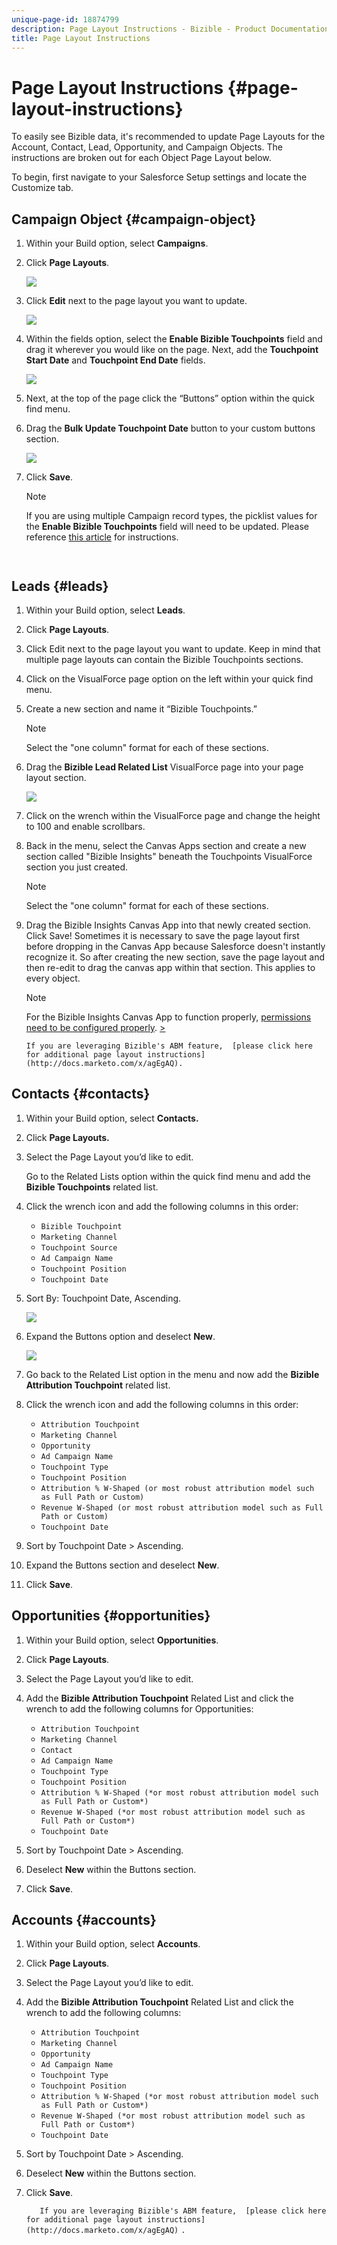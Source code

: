 ```yaml
---
unique-page-id: 18874799
description: Page Layout Instructions - Bizible - Product Documentation
title: Page Layout Instructions
---
```


# Page Layout Instructions {#page-layout-instructions}

To easily see Bizible data, it's recommended to update Page Layouts for the Account, Contact, Lead, Opportunity, and Campaign Objects. The instructions are broken out for each Object Page Layout below.

To begin, first navigate to your Salesforce Setup settings and locate the Customize tab.

## Campaign Object {#campaign-object}

1. Within your Build option, select **Campaigns**.
1. Click **Page Layouts**.

   ![](assets/1-1.jpg)

1. Click **Edit** next to the page layout you want to update. 

   ![](assets/2-1.jpg)

1. Within the fields option, select the **Enable Bizible Touchpoints** field and drag it wherever you would like on the page. Next, add the **Touchpoint Start Date** and **Touchpoint End Date** fields.

   ![](assets/3-2.png)

1. Next, at the top of the page click the “Buttons” option within the quick find menu.
1. Drag the **Bulk Update Touchpoint Date** button to your custom buttons section.

   ![](assets/4-1.jpg)

1. Click **Save**.

   >[!NOTE]
   >
   >If you are using multiple Campaign record types, the picklist values for the **Enable Bizible Touchpoints** field will need to be updated. Please reference [this article](http://docs.marketo.com/x/PgEgAQ) for instructions.

   `  
   `

## Leads {#leads}

1. Within your Build option, select **Leads**.
1. Click **Page Layouts**.
1. Click Edit next to the page layout you want to update. Keep in mind that multiple page layouts can contain the Bizible Touchpoints sections.
1. Click on the VisualForce page option on the left within your quick find menu.
1. Create a new section and name it “Bizible Touchpoints.”  

   >[!NOTE]
   >
   >Select the "one column" format for each of these sections.

1. Drag the **Bizible Lead Related List** VisualForce page into your page layout section.

   ![](assets/5-1.png)

1. Click on the wrench within the VisualForce page and change the height to 100 and enable scrollbars.
1. Back in the menu, select the Canvas Apps section and create a new section called "Bizible Insights" beneath the Touchpoints VisualForce section you just created.

   >[!NOTE]
   >
   >Select the "one column" format for each of these sections.

1. Drag the Bizible Insights Canvas App into that newly created section. Click Save! Sometimes it is necessary to save the page layout first before dropping in the Canvas App because Salesforce doesn't instantly recognize it. So after creating the new section, save the page layout and then re-edit to drag the canvas app within that section. This applies to every object.

   >[!NOTE]
   >
   >For the Bizible Insights Canvas App to function properly, [permissions need to be configured properly](http://docs.marketo.com/x/kQEgAQ). [>](https://support.bizible.com/hc/en-us/articles/360002043794-Bizible-Insights-Configuration)

   `If you are leveraging Bizible's ABM feature,  [please click here for additional page layout instructions](http://docs.marketo.com/x/agEgAQ).`

## Contacts {#contacts}

1. Within your Build option, select **Contacts.**
1. Click **Page Layouts.**
1. Select the Page Layout you’d like to edit.

   Go to the Related Lists option within the quick find menu and add the **Bizible Touchpoints** related list.

1. Click the wrench icon and add the following columns in this order:

    * `Bizible Touchpoint`
    * `Marketing Channel`
    * `Touchpoint Source`
    * `Ad Campaign Name`
    * `Touchpoint Position`
    * `Touchpoint Date`

1. Sort By: Touchpoint Date, Ascending.

   ![](assets/6.jpg)

1. Expand the Buttons option and deselect **New**.

   ![](assets/7.png)

1. Go back to the Related List option in the menu and now add the **Bizible Attribution Touchpoint** related list.
1. Click the wrench icon and add the following columns in this order:

    * `Attribution Touchpoint`
    * `Marketing Channel`
    * `Opportunity`
    * `Ad Campaign Name`
    * `Touchpoint Type`
    * `Touchpoint Position`
    * `Attribution % W-Shaped (or most robust attribution model such as Full Path or Custom)`
    * `Revenue W-Shaped (or most robust attribution model such as Full Path or Custom)`
    * `Touchpoint Date`

1. Sort by Touchpoint Date > Ascending.
1. Expand the Buttons section and deselect **New**.
1. Click **Save**.

## Opportunities {#opportunities}

1. Within your Build option, select **Opportunities**.
1. Click **Page Layouts**.
1. Select the Page Layout you’d like to edit.
1. Add the **Bizible Attribution Touchpoint** Related List and click the wrench to add the following columns for Opportunities:

    * `Attribution Touchpoint`
    * `Marketing Channel`
    * `Contact`
    * `Ad Campaign Name`
    * `Touchpoint Type`
    * `Touchpoint Position`
    * `Attribution % W-Shaped (*or most robust attribution model such as Full Path or Custom*)`
    * `Revenue W-Shaped (*or most robust attribution model such as Full Path or Custom*)`
    * `Touchpoint Date`

1. Sort by Touchpoint Date > Ascending.
1. Deselect **New** within the Buttons section.
1. Click **Save**.

## Accounts {#accounts}

1. Within your Build option, select **Accounts**.
1. Click **Page Layouts**.
1. Select the Page Layout you’d like to edit.
1. Add the **Bizible Attribution Touchpoint** Related List and click the wrench to add the following columns:

    * `Attribution Touchpoint`
    * `Marketing Channel`
    * `Opportunity`
    * `Ad Campaign Name`
    * `Touchpoint Type`
    * `Touchpoint Position`
    * `Attribution % W-Shaped (*or most robust attribution model such as Full Path or Custom*)`
    * `Revenue W-Shaped (*or most robust attribution model such as Full Path or Custom*)`
    * `Touchpoint Date`

1. Sort by Touchpoint Date > Ascending.
1. Deselect **New** within the Buttons section.
1. Click **Save**.

   `  
   If you are leveraging Bizible's ABM feature,  [please click here for additional page layout instructions](http://docs.marketo.com/x/agEgAQ)` `.` `  
   `

